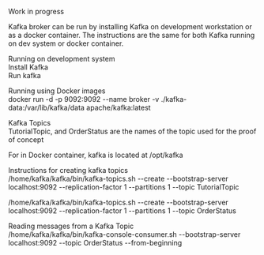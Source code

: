 Work in progress

Kafka broker can be run by installing Kafka on development workstation or as a docker container.  The instructions are the same for both Kafka running on dev system or docker container.  

Running on development system  
Install Kafka  
Run kafka  

Running using Docker images  
docker run -d -p 9092:9092 --name broker -v ./kafka-data:/var/lib/kafka/data apache/kafka:latest  

Kafka Topics  
TutorialTopic, and OrderStatus are the names of the topic used for the proof of concept  

For in Docker container, kafka is located at /opt/kafka

Instructions for creating kafka topics  
/home/kafka/kafka/bin/kafka-topics.sh --create --bootstrap-server localhost:9092 --replication-factor 1 --partitions 1 --topic TutorialTopic  

/home/kafka/kafka/bin/kafka-topics.sh --create --bootstrap-server localhost:9092 --replication-factor 1 --partitions 1 --topic OrderStatus  

Reading messages from a Kafka Topic  
/home/kafka/kafka/bin/kafka-console-consumer.sh --bootstrap-server localhost:9092 --topic OrderStatus --from-beginning   
